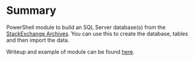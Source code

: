 # Summary

PowerShell module to build an SQL Server database(s) from the [StackExchange Archives](https://archive.org/details/stackexchange). You can use this to create the database, tables and then import the data.

Writeup and example of module can be found [here](http://blog.wsmelton.info/stackexchange/).